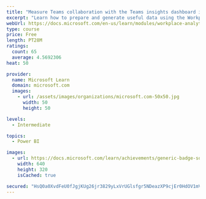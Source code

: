 ```yaml
---
title: "Measure Teams collaboration with the Teams insights dashboard in Workplace Analytics"
excerpt: "Learn how to prepare and generate useful data using the Workplace Analytics Power BI Teams insights dashboard.  Analyze Microsoft Teams adoption trends from the populated reports."
webUrl: https://docs.microsoft.com/en-us/learn/modules/workplace-analytics-teams-insights/
type: course
price: Free
length: PT28M
ratings:
  count: 65
  average: 4.5692306
heat: 50

provider:
  name: Microsoft Learn
  domain: microsoft.com
  images:
    - url: /assets/images/organizations/microsoft.com-50x50.jpg
      width: 50
      height: 50

levels:
  - Intermediate

topics:
  - Power BI

images:
  - url: https://docs.microsoft.com/learn/achievements/generic-badge-social.png
    width: 640
    height: 320
    isCached: true

secured: "HsQ0a0XvdFeU0fJgjKUg26jr3829yLxVrUGlsfgr5NDeazXP9cjEr0HdOV1mVuv4oavyEbGsigg0+DKUHTwAC9OJpSaC3MTbdN8Y9v+JkZmQ+LQYg6jmdjIGh4fUr02+uRoDe+s/iQfNY45j/ckzr2meaxfJ0BWq6XBhDzbvL5i/jPpJQURCec/tRsrssD6yLWOGGrwc8t6Op2leZjGTwKmCEnhYCNe05z+42tWWJXU1DpCcQvpJmE+N1jb3up1HXpsEKKrVSAariCYzBr9PYUbZoPw9okq/YK/+TcDP5db9pKTy2wzS9YoSBIFwudRGgKgN2j1PX4ykSTRrHEZskAn+tbp2NAAoi8uiMP7h6QwKuy/pQ3UYs84LAu7PC6WuRlhCKalIGqTn1qDJMO7YkTdBIuKG/1yNPJTIkEtPS5w=;KXpHZj91Fq7C1S5dtOy2OA=="
---
```


